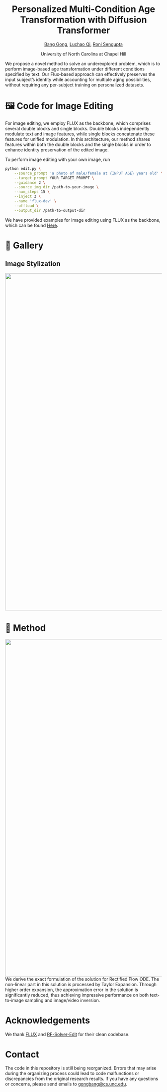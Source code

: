 <div align="center">
  
# Personalized Multi-Condition Age Transformation with Diffusion Transformer

[Bang Gong](https://scholar.google.com/citations?hl=zh-CN&user=PeXg3OYAAAAJ&view_op=list_works&authuser=1&gmla=ANZ5fUPsSh7Re8_0I5yXEqZTVVY4wzCDs5Knfxt9-1oJcFQU8XosSgADRnRaO1ooNCnIGMhPKP4bHOPRUlVBibdn8TFREUxabQda18tzcTo), [Luchao Qi](https://luchaoqi.com/), [Roni Sengupta](https://www.cs.unc.edu/~ronisen/)

University of North Carolina at Chapel Hill  

</div>

<p>
We propose a novel method to solve an underexplored problem, which is to perform image-based age transformation under different conditions specified by text. Our Flux-based approach can effectively preserves the input subject’s identity while accounting for multiple aging possibilities, without requiring any per-subject training on personalized datasets. 
</p>



# 🖼️ Code for Image Editing

For image editing, we employ FLUX as the backbone, which comprises several double blocks and single blocks. Double blocks independently modulate text and image features, while single blocks concatenate these features for unified modulation. In this architecture, our method shares features within both the double blocks and the single blocks in order to enhance identity preservation of the edited image.

To perform image editing with your own image, run
```bash
python edit.py \
    --source_prompt 'a photo of male/female at {INPUT AGE} years old' \
    --target_prompt YOUR_TARGET_PROMPT \
    --guidance 2 \
    --source_img_dir /path-to-your-image \
    --num_steps 15 \
    --inject 3 \
    --name 'flux-dev' \
    --offload \
    --output_dir /path-to-output-dir
```

We have provided examples for image editing using FLUX as the backbone, which can be found <a href="./scripts">Here</a>.</strong>


# 🎨 Gallery


## Image Stylization

<p align="center">
<img src="assets/repo_figures/Picture8.jpg" width="1080px"/>
</p>




# 📖 Method
<p>
<img src="assets/repo_figures/Picture2.jpg" width="1080px"/>
We derive the exact formulation of the solution for Rectified Flow ODE. The non-linear part in this solution is processed by Taylor Expansion. Through higher order expansion, the approximation error in the solution is significantly reduced, thus achieving impressive performance on both text-to-image sampling and image/video inversion.
</p>



# Acknowledgements
We thank [FLUX](https://github.com/black-forest-labs/flux/tree/main) and [RF-Solver-Edit](https://github.com/wangjiangshan0725/RF-Solver-Edit/tree/main) for their clean codebase.

# Contact
The code in this repository is still being reorganized. Errors that may arise during the organizing process could lead to code malfunctions or discrepancies from the original research results. If you have any questions or concerns, please send emails to gongbang@cs.unc.edu.
